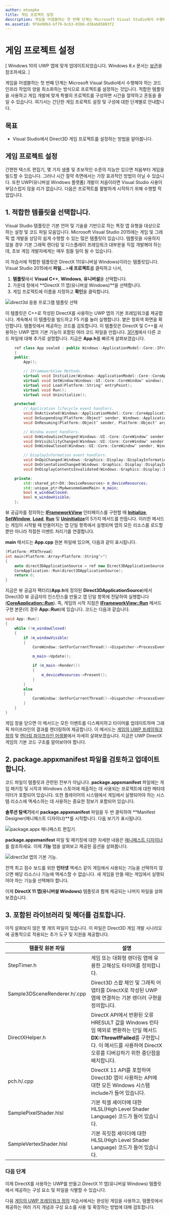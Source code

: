 ```yaml
---
author: mtoepke
title: 게임 프로젝트 설정
description: 게임을 어셈블하는 첫 번째 단계는 Microsoft Visual Studio에서 수행해야 하는 코드 인프라 작업의 양을 최소화하는 방식으로 프로젝트를 설정하는 것입니다.
ms.assetid: 9fde90b3-bf79-bcb3-03b6-d38ab85803f2
---
```


# 게임 프로젝트 설정


\[ Windows 10의 UWP 앱에 맞게 업데이트되었습니다. Windows 8.x 문서는 [보관](http://go.microsoft.com/fwlink/p/?linkid=619132)을 참조하세요. \]

게임을 어셈블하는 첫 번째 단계는 Microsoft Visual Studio에서 수행해야 하는 코드 인프라 작업의 양을 최소화하는 방식으로 프로젝트를 설정하는 것입니다. 적합한 템플릿을 사용하고 게임 개발에 맞게 특별히 프로젝트를 구성하면 시간을 절약하고 혼동을 줄일 수 있습니다. 여기서는 간단한 게임 프로젝트 설정 및 구성에 대한 단계별로 안내합니다.

## 목표


-   Visual Studio에서 Direct3D 게임 프로젝트를 설정하는 방법을 알아봅니다.

## 게임 프로젝트 설정


간편한 텍스트 편집기, 몇 가지 샘플 및 초보적인 수준의 지능만 있으면 처음부터 게임을 빌드할 수 있습니다. 그러나 시간 절약 측면에서는 가장 효과적인 방법이 아닐 수 있습니다. 또한 UWP(유니버설 Windows 플랫폼) 개발이 처음이라면 Visual Studio 사용이 부담스럽지 않을 리가 없습니다. 다음은 프로젝트를 활발하게 시작하기 위해 수행할 작업입니다.

## 1. 적합한 템플릿을 선택합니다.


Visual Studio 템플릿은 기본 언어 및 기술을 기반으로 하는 특정 앱 유형을 대상으로 하는 설정 및 코드 파일 모음입니다. Microsoft Visual Studio 2015에는 게임 및 그래픽 앱 개발을 상당히 쉽게 수행할 수 있는 많은 템플릿이 있습니다. 템플릿을 사용하지 않을 경우 기본 그래픽 렌더링 및 디스플레이 프레임워크 대부분을 직접 개발해야 하는데, 초보 게임 개발자에게는 매우 힘들 일이 될 수 있습니다.

이 자습서에 적합한 템플릿은 DirectX 11(유니버설 Windows)이라는 템플릿입니다. Visual Studio 2015에서 **파일...**&gt;**새 프로젝트**를 클릭하고 나서,

1.  **템플릿**에서 **Visual C++**, **Windows**, **유니버설**을 선택합니다.
2.  가운데 창에서 **DirectX 11 앱(유니버설 Windows)**을 선택합니다.
3.  게임 프로젝트에 이름을 지정하고 **확인**을 클릭합니다.

![direct3d 응용 프로그램 템플릿 선택](images/simple-dx-game-vs-new-proj.png)

이 템플릿은 C++로 작성된 DirectX를 사용하는 UWP 앱의 기본 프레임워크를 제공합니다. 계속해서 이 템플릿을 빌드하고 F5 키를 눌러 실행합니다. 옅은 청회색 화면을 확인합니다. 템플릿에서 제공하는 코드를 검토합니다. 이 템플릿은 DirectX 및 C++를 사용하는 UWP 앱의 기본 기능이 포함된 여러 코드 파일을 만듭니다. [3단계](#3-review-the-included-libraries-and-headers)에서 다른 코드 파일에 대해 추가로 설명합니다. 지금은 **App.h**를 빠르게 살펴보겠습니다.

```cpp
    ref class App sealed : public Windows::ApplicationModel::Core::IFrameworkView
    {
    public:
        App();

        // IFrameworkView Methods.
        virtual void Initialize(Windows::ApplicationModel::Core::CoreApplicationView^ applicationView);
        virtual void SetWindow(Windows::UI::Core::CoreWindow^ window);
        virtual void Load(Platform::String^ entryPoint);
        virtual void Run();
        virtual void Uninitialize();

    protected:
        // Application lifecycle event handlers.
        void OnActivated(Windows::ApplicationModel::Core::CoreApplicationView^ applicationView, Windows::ApplicationModel::Activation::IActivatedEventArgs^ args);
        void OnSuspending(Platform::Object^ sender, Windows::ApplicationModel::SuspendingEventArgs^ args);
        void OnResuming(Platform::Object^ sender, Platform::Object^ args);

        // Window event handlers.
        void OnWindowSizeChanged(Windows::UI::Core::CoreWindow^ sender, Windows::UI::Core::WindowSizeChangedEventArgs^ args);
        void OnVisibilityChanged(Windows::UI::Core::CoreWindow^ sender, Windows::UI::Core::VisibilityChangedEventArgs^ args);
        void OnWindowClosed(Windows::UI::Core::CoreWindow^ sender, Windows::UI::Core::CoreWindowEventArgs^ args);

        // DisplayInformation event handlers.
        void OnDpiChanged(Windows::Graphics::Display::DisplayInformation^ sender, Platform::Object^ args);
        void OnOrientationChanged(Windows::Graphics::Display::DisplayInformation^ sender, Platform::Object^ args);
        void OnDisplayContentsInvalidated(Windows::Graphics::Display::DisplayInformation^ sender, Platform::Object^ args);

    private:
        std::shared_ptr<DX::DeviceResources> m_deviceResources;
        std::unique_ptr<MyAwesomeGameMain> m_main;
        bool m_windowClosed;
        bool m_windowVisible;
    };
```

뷰 공급자를 정의하는 [**IFrameworkView**](https://msdn.microsoft.com/library/windows/apps/hh700469) 인터페이스를 구현할 때 [**Initialize**](https://msdn.microsoft.com/library/windows/apps/hh700495), [**SetWindow**](https://msdn.microsoft.com/library/windows/apps/hh700509), [**Load**](https://msdn.microsoft.com/library/windows/apps/hh700501), [**Run**](https://msdn.microsoft.com/library/windows/apps/hh700505) 및 [**Uninitialize**](https://msdn.microsoft.com/library/windows/apps/hh700523)의 5가지 메서드를 만듭니다. 이러한 메서드는 게임이 시작될 때 만들어지는 앱 단일 항목에서 실행되며 앱의 모든 리소스를 로드할 뿐만 아니라 적절한 이벤트 처리기를 연결합니다.

**main** 메서드는 **App.cpp** 원본 파일에 있으며, 다음과 같이 표시됩니다.

```cpp
[Platform::MTAThread]
int main(Platform::Array<Platform::String^>^)
{
    auto direct3DApplicationSource = ref new Direct3DApplicationSource();
    CoreApplication::Run(direct3DApplicationSource);
    return 0;
}
```

지금은 뷰 공급자 팩터리(**App.h**에 정의된 **Direct3DApplicationSource**)에서 Direct3D 뷰 공급자의 인스턴스를 만들고 앱 단일 항목에 전달하여 실행합니다([**CoreApplication::Run**](https://msdn.microsoft.com/library/windows/apps/hh700469)). 즉, 게임의 시작 지점은 [**IFrameworkView::Run**](https://msdn.microsoft.com/library/windows/apps/hh700505) 메서드 구현 본문(이 경우 **App::Run**)에 있습니다. 코드는 다음과 같습니다.

```cpp
void App::Run()
{
    while (!m_windowClosed)
    {
        if (m_windowVisible)
        {
            CoreWindow::GetForCurrentThread()->Dispatcher->ProcessEvents(CoreProcessEventsOption::ProcessAllIfPresent);

            m_main->Update();

            if (m_main->Render())
            {
                m_deviceResources->Present();
            }
        }
        else
        {
            CoreWindow::GetForCurrentThread()->Dispatcher->ProcessEvents(CoreProcessEventsOption::ProcessOneAndAllPending);
        }
    }
}
```

게임 창을 닫으면 이 메서드는 모든 이벤트를 디스패치하고 타이머를 업데이트하며 그래픽 파이프라인의 결과를 렌더링하여 제공합니다. 이 메서드는 [게임의 UWP 프레임워크 정의](tutorial--building-the-games-metro-style-app-framework.md) 및 [렌더링 파이프라인 어셈블](tutorial--assembling-the-rendering-pipeline.md)에서 자세히 살펴보겠습니다. 지금은 UWP DirectX 게임의 기본 코드 구조를 알아보아야 합니다.

## 2. package.appxmanifest 파일을 검토하고 업데이트합니다.


코드 파일이 템플릿과 관련된 전부가 아닙니다. **package.appxmanifest** 파일에는 게임 패키징 및 시작과 Windows 스토어에 제출하는 데 사용되는 프로젝트에 대한 메타데이터가 포함되어 있습니다. 또한 플레이어의 시스템에서 게임에서 실행되어야 하는 시스템 리소스에 액세스하는 데 사용하는 중요한 정보가 포함되어 있습니다.

**솔루션 탐색기**에서 **package.appxmanifest** 파일을 두 번 클릭하여 **Manifest Designer(매니페스트 디자이너)**를 시작합니다. 다음 보기가 표시됩니다.

![package.appx 매니페스트 편집기.](images/simple-dx-game-vs-app-manifest.png)

**package.appxmanifest** 파일 및 패키징에 대한 자세한 내용은 [매니페스트 디자이너](https://msdn.microsoft.com/library/windows/apps/br230259.aspx)를 참조하세요. 이제 **기능** 탭을 살펴보고 제공된 옵션을 살펴봅니다.

![direct3d 앱의 기본 기능.](images/simple-dx-game-vs-capabilities.png)

전역 최고 점수 보드를 위한 **인터넷** 액세스 같이 게임에서 사용되는 기능을 선택하지 않으면 해당 리소스나 기능에 액세스할 수 없습니다. 새 게임을 만들 때는 게임에서 실행되어야 하는 기능을 선택해야 합니다.

이제 **DirectX 11 앱(유니버설 Windows)** 템플릿과 함께 제공되는 나머지 파일을 살펴보겠습니다.

## 3. 포함된 라이브러리 및 헤더를 검토합니다.


아직 살펴보지 않은 몇 개의 파일이 있습니다. 이 파일은 Direct3D 게임 개발 시나리오에 공통적으로 적용되는 추가 도구 및 지원을 제공합니다.

| 템플릿 원본 파일         | 설명                                                                                                                                                                                                            |
|------------------------------|------------------------------------------------------------------------------------------------------------------------------------------------------------------------------------------------------------------------|
| StepTimer.h                  | 게임 또는 대화형 렌더링 앱에 유용한 고해상도 타이머를 정의합니다.                                                                                                                                       |
| Sample3DSceneRenderer.h/.cpp | Direct3D 스왑 체인 및 그래픽 어댑터를 DirectX로 작성된 UWP 앱에 연결하는 기본 렌더러 구현을 정의합니다.                                                                                            |
| DirectXHelper.h              | DirectX API에서 반환된 오류 HRESULT 값을 Windows 런타임 예외로 변환하는 단일 메서드 **DX::ThrowIfFailed**를 구현합니다. 이 메서드를 사용하여 DirectX 오류를 디버깅하기 위한 중단점을 배치합니다. |
| pch.h/.cpp                   | DirectX 11 API를 포함하여 Direct3D 앱이 사용하는 API에 대한 모든 Windows 시스템 include가 들어 있습니다.                                                                                                           |
| SamplePixelShader.hlsl       | 기본 픽셀 셰이더에 대한 HLSL(High Level Shader Language) 코드가 들어 있습니다.                                                                                                                                     |
| SampleVertexShader.hlsl      | 기본 꼭짓점 셰이더에 대한 HLSL(High Level Shader Language) 코드가 들어 있습니다.                                                                                                                                    |

 

### 다음 단계

이제 DirectX를 사용하는 UWP를 만들고 DirectX 11 앱(유니버설 Windows) 템플릿에서 제공하는 구성 요소 및 파일을 식별할 수 있습니다.

다음 [게임의 UWP 프레임워크 정의](tutorial--building-the-games-metro-style-app-framework.md) 자습서에서는 완성된 게임을 사용하고, 템플릿에서 제공하는 여러 가지 개념과 구성 요소를 사용 및 확장하는 방법에 대해 검토합니다.

 

 






<!--HONumber=May16_HO2-->


